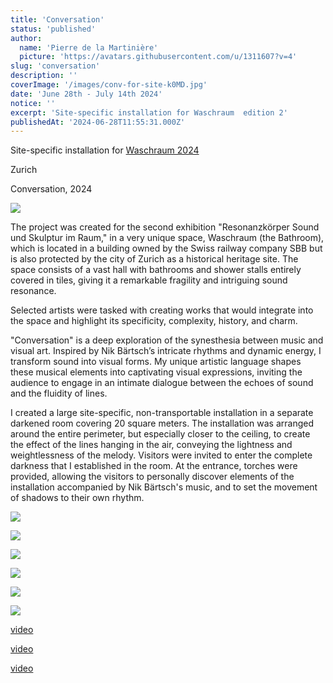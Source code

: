 ```yaml
---
title: 'Conversation'
status: 'published'
author:
  name: 'Pierre de la Martinière'
  picture: 'https://avatars.githubusercontent.com/u/1311607?v=4'
slug: 'conversation'
description: ''
coverImage: '/images/conv-for-site-k0MD.jpg'
date: 'June 28th - July 14th 2024'
notice: ''
excerpt: 'Site-specific installation for Waschraum  edition 2'
publishedAt: '2024-06-28T11:55:31.000Z'
---
```


Site-specific installation for [Waschraum 2024](https://wasch-raum.ch/elzara-oiseau/)

Zurich

Conversation, 2024

![](/images/img_20240702_191403_442-M4Mz.jpg)

The project was created for the second exhibition "Resonanzkörper Sound und Skulptur im Raum," in a very unique space, Waschraum (the Bathroom), which is located in a building owned by the Swiss railway company SBB but is also protected by the city of Zurich as a historical heritage site. The space consists of a vast hall with bathrooms and shower stalls entirely covered in tiles, giving it a remarkable fragility and intriguing sound resonance.

Selected artists were tasked with creating works that would integrate into the space and highlight its specificity, complexity, history, and charm.

"Conversation" is a deep exploration of the synesthesia between music and visual art. Inspired by Nik Bärtsch’s intricate rhythms and dynamic energy, I transform sound into visual forms. My unique artistic language shapes these musical elements into captivating visual expressions, inviting the audience to engage in an intimate dialogue between the echoes of sound and the fluidity of lines.

I created a large site-specific, non-transportable installation in a separate darkened room covering 20 square meters. The installation was arranged around the entire perimeter, but especially closer to the ceiling, to create the effect of the lines hanging in the air, conveying the lightness and weightlessness of the melody. Visitors were invited to enter the complete darkness that I established in the room. At the entrance, torches were provided, allowing the visitors to personally discover elements of the installation accompanied by Nik Bärtsch's music, and to set the movement of shadows to their own rhythm.

![](/images/img_20240701_124551_804copy-Y4OD.jpg)

![](/images/img_20240701_124540_118copy-EyND.jpg)

![](/images/img_20240701_124638_950copy-gyMj.jpg)

![](/images/img_20240712_204055-U3Nz.jpg)

![](/images/img_20240702_191403_382-QyMz.jpg)

![](/images/img_20240701_124537_434-copy-E3OD.jpg)

[video](https://www.youtube.com/watch?v=GfAmrOnPiXM)

[video](https://www.youtube.com/watch?v=dOgcXic2U7w)

[video](https://www.youtube.com/watch?v=hTuFZgRWHKI)